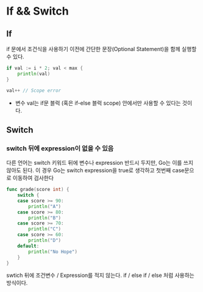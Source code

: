 # If && Switch

## If

if 문에서 조건식을 사용하기 이전에 간단한 문장(Optional Statement)을 함께 실행할 수 있다. 

~~~go
if val := i * 2; val < max {
    println(val)
}

val++ // Scope error
~~~
- 변수 val는 if문 블럭 (혹은 if-else 블럭 scope) 안에서만 사용할 수 있다는 것이다.


## Switch

### switch 뒤에 expression이 없을 수 있음

다른 언어는 switch 키워드 뒤에 변수나 expression 반드시 두지만, Go는 이를 쓰지 않아도 된다. 이 경우 Go는 switch expression을 true로 생각하고 첫번째 case문으로 이동하여 검사한다

~~~go
func grade(score int) {
    switch {
    case score >= 90:
        println("A")
    case score >= 80:
        println("B")
    case score >= 70:
        println("C")
    case score >= 60:
        println("D")
    default:
        println("No Hope")
    }
}  
~~~

swtich 뒤에 조건변수 / Expression를 적지 않는다. if / else if / else 처럼 사용하는 방식이다. 